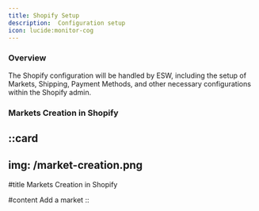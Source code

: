 ```yaml
---
title: Shopify Setup
description:  Configuration setup
icon: lucide:monitor-cog
---
```


### Overview

The Shopify configuration will be handled by ESW, including the setup of Markets, Shipping, Payment Methods, and other necessary configurations within the Shopify admin.


### Markets Creation in Shopify


::card
---
img: /market-creation.png
---
#title
Markets Creation in Shopify

#content
Add a market
::


